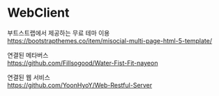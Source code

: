 # WebClient
부트스트랩에서 제공하는 무료 테마 이용<br>
https://bootstrapthemes.co/item/misocial-multi-page-html-5-template/

연결된 메타버스<br>
https://github.com/Fillsogood/Water-Fist-Fit-nayeon

연결된 웹 서비스<br>
https://github.com/YoonHyoY/Web-Restful-Server
